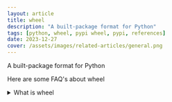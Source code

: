 ```yaml
---
layout: article
title: wheel
description: "A built-package format for Python"
tags: [python, wheel, pypi wheel, pypi, references]
date: 2023-12-27
cover: /assets/images/related-articles/general.png
---
```


A built-package format for Python

Here are some FAQ's about wheel
<details>
<summary>What is wheel</summary>
A built-package format for Python
</details>
